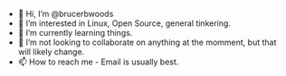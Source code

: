 - 👋 Hi, I’m @brucerbwoods
- 👀 I’m interested in Linux, Open Source, general tinkering.
- 🌱 I’m currently learning things.
- 💞️ I’m not looking to collaborate on anything at the momment, but that will likely change.
- 📫 How to reach me - Email is usually best.
